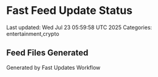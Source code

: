 # Fast Feed Update Status
Last updated: Wed Jul 23 05:59:58 UTC 2025
Categories: entertainment,crypto

## Feed Files Generated

Generated by Fast Updates Workflow
